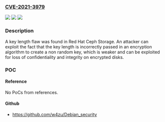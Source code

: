 ### [CVE-2021-3979](https://cve.mitre.org/cgi-bin/cvename.cgi?name=CVE-2021-3979)
![](https://img.shields.io/static/v1?label=Product&message=ceph&color=blue)
![](https://img.shields.io/static/v1?label=Version&message=Not-Known%20&color=brightgreen)
![](https://img.shields.io/static/v1?label=Vulnerability&message=CWE-327%20-%20Use%20of%20a%20Broken%20or%20Risky%20Cryptographic%20Algorithm&color=brightgreen)

### Description

A key length flaw was found in Red Hat Ceph Storage. An attacker can exploit the fact that the key length is incorrectly passed in an encryption algorithm to create a non random key, which is weaker and can be exploited for loss of confidentiality and integrity on encrypted disks.

### POC

#### Reference
No PoCs from references.

#### Github
- https://github.com/w4zu/Debian_security

